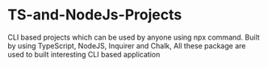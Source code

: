 # TS-and-NodeJs-Projects
CLI based projects which can be used by anyone using npx command. Built by using TypeScript, NodeJS, Inquirer and Chalk, All these package are used to built interesting CLI based application
